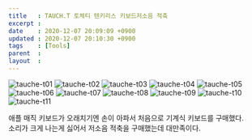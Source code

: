 ```yaml
---
title   : TAUCH.T 토체티 텐키리스 키보드저소음 적축
excerpt : 
date    : 2020-12-07 20:09:09 +0900
updated : 2020-12-07 20:10:30 +0900
tags    : [Tools]
parent  : 
layout  :
---
```

  
![tauche-t01](/images/Tauch-t/106072294-41d74300-614b-11eb-857a-f00d34745ddd.png)
![tauche-t02](/images/Tauch-t/106072440-8ebb1980-614b-11eb-8446-a7107b947f61.png)
![tauche-t03](/images/Tauch-t/106073351-3553ea00-614d-11eb-8c82-9bd5eabb15b5.png) 
![tauche-t04](/images/Tauch-t/106073388-4ac91400-614d-11eb-8ecc-f76bd6b53b82.png) 
![tauche-t05](/images/Tauch-t/106073437-6af8d300-614d-11eb-935f-8c3ce140ef5b.png)  
![tauche-t06](/images//Tauch-t/106073491-819f2a00-614d-11eb-9501-a0af6427b7c2.png)
![tauche-t07](/images/Tauch-t/106073552-a4314300-614d-11eb-9942-6526d64576d4.png)
![tauche-t08](/images/Tauch-t/106073620-c62ac580-614d-11eb-8b21-0e128509c54f.png)
![tauche-t09](/images/Tauch-t/106073686-e2c6fd80-614d-11eb-8366-7fe3d96b6fef.png)
![tauche-t10](/images/Tauch-t/106073701-e8bcde80-614d-11eb-8649-4105d127f4e5.png)
![tauche-t11](/images/Tauch-t/106073752-fe320880-614d-11eb-8125-4d9b5440a3b5.png)

애플 매직 키보드가 오래치기엔 손이 아파서 처음으로 기계식 키보드를 구매했다.  
소리가 크게 나는게 싫어서 저소음 적축을 구매했는데 대만족이다.
